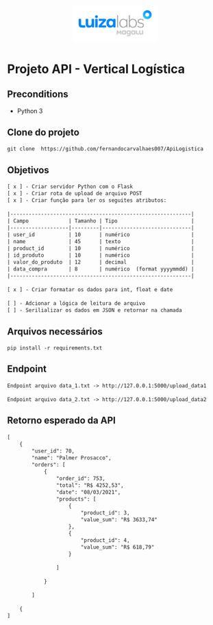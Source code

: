 
<h1 align="center">
    <img style="width: 200px;" alt="Desafio 1" src="img/luizaLabs.png"/>
</h1>

# Projeto API - Vertical Logística


## Preconditions

- Python 3

## Clone do projeto

```
git clone  https://github.com/fernandocarvalhaes007/ApiLogistica

```




## Objetivos

```
[ x ] - Criar servidor Python com o Flask
[ x ] - Criar rota de upload de arquivo POST
[ x ] - Criar função para ler os seguites atributos:

|-----------------------------------------------------------|     
| Campo             | Tamanho | Tipo                        |
|-------------------|---------|-----------------------------|
| user_id           | 10      | numérico                    |
| name              | 45      | texto                       |
| product_id        | 10      | numérico                    |
| id_produto        | 10      | numérico                    |
| valor_do_produto  | 12      | decimal                     |
| data_compra       | 8       | numérico  (format yyyymmdd) |
|-----------------------------------------------------------|   

[ x ] - Criar formatar os dados para int, float e date

[ ] - Adcionar a lógica de leitura de arquivo
[ ] - Serilializar os dados em JSON e retornar na chamada

```

## Arquivos necessários

```
pip install -r requirements.txt

```

## Endpoint

```
Endpoint arquivo data_1.txt -> http://127.0.0.1:5000/upload_data1

Endpoint arquivo data_2.txt -> http://127.0.0.1:5000/upload_data2

```

## Retorno esperado da API 

```
[
	{
		"user_id": 70,
		"name": "Palmer Prosacco",
		"orders": [
			{
				"order_id": 753,
				"total": "R$ 4252,53",
				"date": "08/03/2021",
				"products": [
					{
						"product_id": 3,
						"value_sum": "R$ 3633,74"
					},
					{
						"product_id": 4,
						"value_sum": "R$ 618,79"
					}

				]

		    }

        ]

    {
]

```







